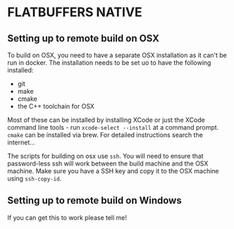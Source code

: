 # FLATBUFFERS NATIVE

## Setting up to remote build on OSX

To build on OSX, you need to have a separate OSX installation as it can't be run in docker. The installation needs to be
set uo to have the following installed:

- git
- make
- cmake
- the C++ toolchain for OSX

Most of these can be installed by installing XCode or just the XCode command line tools - run `xcode-select --install` at a command prompt. `cmake` can be installed via brew. For detailed instructions search the internet...

The scripts for building on osx use `ssh`. You will need to ensure that password-less ssh will work between the build machine and the OSX machine. Make sure you have a SSH key and copy it to the OSX machine using `ssh-copy-id`.

## Setting up to remote build on Windows

If you can get this to work please tell me!
